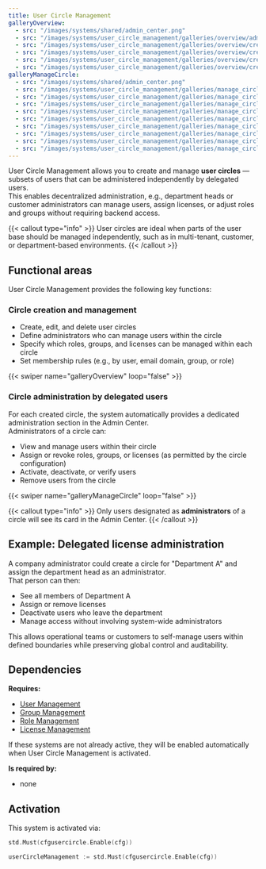 ```yaml
---
title: User Circle Management
galleryOverview:
  - src: "/images/systems/shared/admin_center.png"
  - src: "/images/systems/user_circle_management/galleries/overview/admin_center.png"
  - src: "/images/systems/user_circle_management/galleries/overview/create_1.png"
  - src: "/images/systems/user_circle_management/galleries/overview/create_2.png"
  - src: "/images/systems/user_circle_management/galleries/overview/create_3.png"
  - src: "/images/systems/user_circle_management/galleries/overview/create_4.png"
galleryManageCircle:
  - src: "/images/systems/shared/admin_center.png"
  - src: "/images/systems/user_circle_management/galleries/manage_circle/admin_center.png"
  - src: "/images/systems/user_circle_management/galleries/manage_circle/user.png"
  - src: "/images/systems/user_circle_management/galleries/manage_circle/user_overview.png"
  - src: "/images/systems/user_circle_management/galleries/manage_circle/user_actions.png"
  - src: "/images/systems/user_circle_management/galleries/manage_circle/roles.png"
  - src: "/images/systems/user_circle_management/galleries/manage_circle/roles_overview.png"
  - src: "/images/systems/user_circle_management/galleries/manage_circle/groups.png"
  - src: "/images/systems/user_circle_management/galleries/manage_circle/groups_overview.png"
  - src: "/images/systems/user_circle_management/galleries/manage_circle/groups_actions.png"
---
```


User Circle Management allows you to create and manage **user circles** — subsets of users that can be administered independently by delegated users.  
This enables decentralized administration, e.g., department heads or customer administrators can manage users, assign licenses, or adjust roles and groups without requiring backend access.

{{< callout type="info" >}}
User circles are ideal when parts of the user base should be managed independently, such as in multi-tenant, customer, or department-based environments.
{{< /callout >}}

## Functional areas
User Circle Management provides the following key functions:

### Circle creation and management
- Create, edit, and delete user circles
- Define administrators who can manage users within the circle
- Specify which roles, groups, and licenses can be managed within each circle
- Set membership rules (e.g., by user, email domain, group, or role)

{{< swiper name="galleryOverview" loop="false" >}}

### Circle administration by delegated users
For each created circle, the system automatically provides a dedicated administration section in the Admin Center.  
Administrators of a circle can:
- View and manage users within their circle
- Assign or revoke roles, groups, or licenses (as permitted by the circle configuration)
- Activate, deactivate, or verify users
- Remove users from the circle
  
{{< swiper name="galleryManageCircle" loop="false" >}}

{{< callout type="info" >}}
Only users designated as **administrators** of a circle will see its card in the Admin Center.
{{< /callout >}}

## Example: Delegated license administration
A company administrator could create a circle for "Department A" and assign the department head as an administrator.  
That person can then:
- See all members of Department A
- Assign or remove licenses
- Deactivate users who leave the department
- Manage access without involving system-wide administrators 
 
This allows operational teams or customers to self-manage users within defined boundaries while preserving global control and auditability.

## Dependencies
**Requires:**
- [User Management](../user_management/)
- [Group Management](../group_management/)
- [Role Management](../role_management/)
- [License Management](../license_management/)

If these systems are not already active, they will be enabled automatically when User Circle Management is activated.

**Is required by:**
- none

## Activation
This system is activated via:
```go
std.Must(cfgusercircle.Enable(cfg))
```

```go
userCircleManagement := std.Must(cfgusercircle.Enable(cfg))
```
